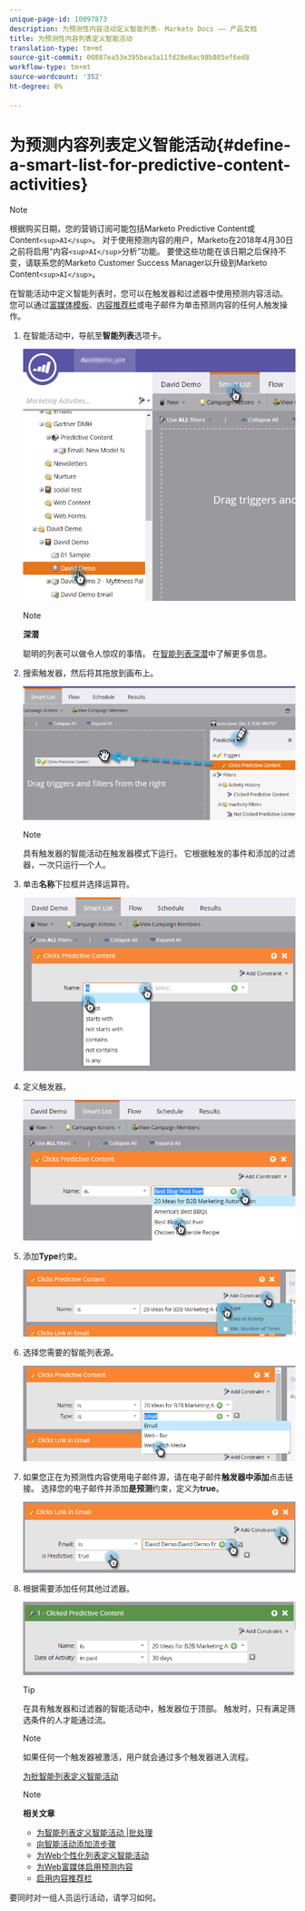 ```yaml
---
unique-page-id: 10097873
description: 为预测性内容活动定义智能列表- Marketo Docs —— 产品文档
title: 为预测性内容列表定义智能活动
translation-type: tm+mt
source-git-commit: 00887ea53e395bea3a11fd28e0ac98b085ef6ed8
workflow-type: tm+mt
source-wordcount: '352'
ht-degree: 0%

---
```



# 为预测内容列表定义智能活动{#define-a-smart-list-for-predictive-content-activities}

>[!NOTE]
>
>根据购买日期，您的营销订阅可能包括Marketo Predictive Content或Content`<sup>AI</sup>`。 对于使用预测内容的用户，Marketo在2018年4月30日之前将启用“内容`<sup>AI</sup>`分析”功能。 要使这些功能在该日期之后保持不变，请联系您的Marketo Customer Success Manager以升级到Marketo Content`<sup>AI</sup>`。

在智能活动中定义智能列表时，您可以在触发器和过滤器中使用预测内容活动。 您可以通过[富媒体模板](enabling-predictive-content/enable-predictive-content-for-web-rich-media.md)、[内容推荐栏](enabling-predictive-content/enable-the-content-recommendation-bar.md)或电子邮件为单击预测内容的任何人触发操作。

1. 在智能活动中，导航至&#x200B;**智能列表**&#x200B;选项卡。

   ![](assets/smart-list-1.png)

   >[!NOTE]
   >
   >**深潜**
   >
   >
   >聪明的列表可以做令人惊叹的事情。 在[智能列表深潜](../../product-docs/core-marketo-concepts/smart-campaigns/understanding-smart-campaigns.md)中了解更多信息。

1. 搜索触发器，然后将其拖放到画布上。

   ![](assets/smart-list-drag-trigger-hands.png)

   >[!NOTE]
   >
   >具有触发器的智能活动在触发器模式下运行。 它根据触发的事件和添加的过滤器，一次只运行一个人。

1. 单击&#x200B;**名称**&#x200B;下拉框并选择运算符。

   ![](assets/smart-list-dropdown-hands.png)

1. 定义触发器。

   ![](assets/smart-lislt-select-content-hands.png)

1. 添加&#x200B;**Type**&#x200B;约束。

   ![](assets/clicks-predictive-content-add-constraint-hands.png)

1. 选择您需要的智能列表源。

   ![](assets/pc-add-constraint.png)

1. 如果您正在为预测性内容使用电子邮件源，请在电子邮件**触发器中添加**点击链接。 选择您的电子邮件并添加&#x200B;**是预测**&#x200B;约束，定义为&#x200B;**true**。

   ![](assets/clicks-link-in-email-trigger-hands.png)

1. 根据需要添加任何其他过滤器。

   ![](assets/clicked-predictive-content-filter.png)

   >[!TIP]
   >
   >在具有触发器和过滤器的智能活动中，触发器位于顶部。 触发时，只有满足筛选条件的人才能通过流。

   >[!NOTE]
   >
   >如果任何一个触发器被激活，用户就会通过多个触发器进入流程。

   [为批智能列表定义智能活动](../../product-docs/core-marketo-concepts/smart-campaigns/creating-a-smart-campaign/define-smart-list-for-smart-campaign-batch.md)

   >[!NOTE]
   >
   >**相关文章**
   >
   >    
   >    
   >    * [为智能列表定义智能活动 |批处理](../../product-docs/core-marketo-concepts/smart-campaigns/creating-a-smart-campaign/define-smart-list-for-smart-campaign-batch.md)
   >    * [向智能活动添加流步骤](../../product-docs/core-marketo-concepts/smart-campaigns/flow-actions/add-a-flow-step-to-a-smart-campaign.md)
   >    * [为Web个性化列表定义智能活动](../../product-docs/web-personalization/working-with-web-campaigns/define-a-smart-list-for-web-personalization-activities.md)
   >    * [为Web富媒体启用预测内容](enabling-predictive-content/enable-predictive-content-for-web-rich-media.md)
   >    * [启用内容推荐栏](enabling-predictive-content/enable-the-content-recommendation-bar.md)


要同时对一组人员运行活动，请学习如何。